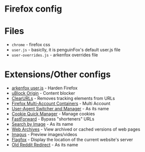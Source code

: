# Firefox config

# Files
- `chrome` - firefox css
- `user.js` - basiclly, it is penguinFox's default user.js file
- `user-overrides.js` - arkenfox overrides file

# Extensions/Other configs
- [arkenfox user.js](https://github.com/arkenfox/user.js/) - Harden Firefox
- [uBlock Origin](https://addons.mozilla.org/en-US/firefox/addon/ublock-origin/) - Content blocker
- [ClearURLs](https://addons.mozilla.org/en-US/firefox/addon/clearurls/) - Removes tracking elements from URLs
- [Firefox Multi-Account Containers](https://addons.mozilla.org/en-US/firefox/addon/multi-account-containers/) - Multi Account
- [User-Agent Switcher and Manager](https://addons.mozilla.org/en-US/firefox/addon/user-agent-string-switcher/) - As its name
- [Cookie Quick Manager](https://addons.mozilla.org/en-US/firefox/addon/cookie-quick-manager/) - Manage cookies
- [FastForward](https://addons.mozilla.org/en-US/firefox/addon/fastforwardteam/) - Bypass "shorteners" URLs
- [Search by Image](https://addons.mozilla.org/en-US/firefox/addon/search_by_image/) - As its name
- [Web Archives](https://addons.mozilla.org/en-US/firefox/addon/view-page-archive/) - View archived or cached versions of web pages
- [Imagus](https://addons.mozilla.org/en-US/firefox/addon/imagus/) - Preview images/videos
- [Flagfox](https://addons.mozilla.org/en-US/firefox/addon/flagfox/) - Display the location of the current website's server
- [Old Reddit Redirect](https://addons.mozilla.org/en-US/firefox/addon/old-reddit-redirect/) - As its name
